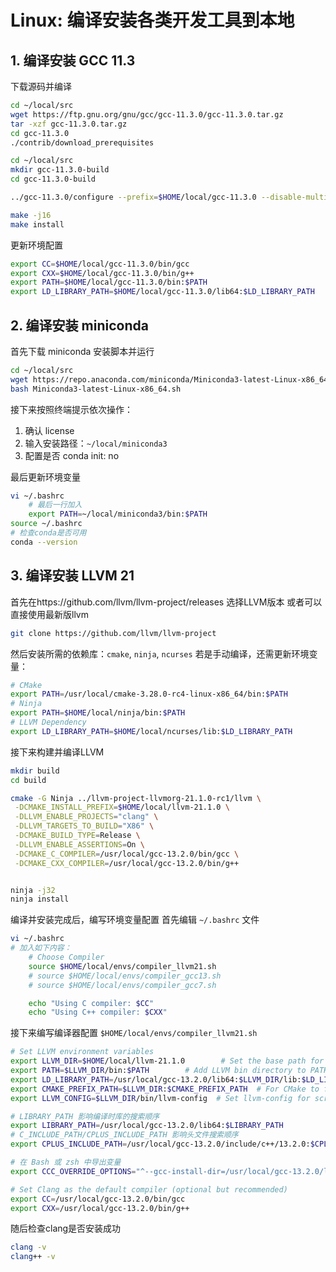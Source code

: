 # Linux: 编译安装各类开发工具到本地


## 1. 编译安装 GCC 11.3
下载源码并编译
```bash
cd ~/local/src
wget https://ftp.gnu.org/gnu/gcc/gcc-11.3.0/gcc-11.3.0.tar.gz
tar -xzf gcc-11.3.0.tar.gz
cd gcc-11.3.0
./contrib/download_prerequisites

cd ~/local/src
mkdir gcc-11.3.0-build
cd gcc-11.3.0-build

../gcc-11.3.0/configure --prefix=$HOME/local/gcc-11.3.0 --disable-multilib --enable-languages=c,c++

make -j16
make install
```
更新环境配置
```bash
export CC=$HOME/local/gcc-11.3.0/bin/gcc
export CXX=$HOME/local/gcc-11.3.0/bin/g++
export PATH=$HOME/local/gcc-11.3.0/bin:$PATH
export LD_LIBRARY_PATH=$HOME/local/gcc-11.3.0/lib64:$LD_LIBRARY_PATH
```

## 2. 编译安装 miniconda

首先下载 miniconda 安装脚本并运行
```bash
cd ~/local/src
wget https://repo.anaconda.com/miniconda/Miniconda3-latest-Linux-x86_64.sh
bash Miniconda3-latest-Linux-x86_64.sh
```

接下来按照终端提示依次操作：
1. 确认 license
2. 输入安装路径：```~/local/miniconda3```
3. 配置是否 conda init: no

最后更新环境变量
```bash
vi ~/.bashrc
    # 最后一行加入
    export PATH=~/local/miniconda3/bin:$PATH
source ~/.bashrc
# 检查conda是否可用
conda --version
```

## 3. 编译安装 LLVM 21

首先在https://github.com/llvm/llvm-project/releases 选择LLVM版本
或者可以直接使用最新版llvm
```bash
git clone https://github.com/llvm/llvm-project
```

然后安装所需的依赖库：```cmake```, ```ninja```, ```ncurses```
若是手动编译，还需更新环境变量：
```bash
# CMake
export PATH=/usr/local/cmake-3.28.0-rc4-linux-x86_64/bin:$PATH
# Ninja
export PATH=$HOME/local/ninja/bin:$PATH
# LLVM Dependency
export LD_LIBRARY_PATH=$HOME/local/ncurses/lib:$LD_LIBRARY_PATH
```


接下来构建并编译LLVM

```bash
mkdir build
cd build

cmake -G Ninja ../llvm-project-llvmorg-21.1.0-rc1/llvm \
 -DCMAKE_INSTALL_PREFIX=$HOME/local/llvm-21.1.0 \
 -DLLVM_ENABLE_PROJECTS="clang" \
 -DLLVM_TARGETS_TO_BUILD="X86" \
 -DCMAKE_BUILD_TYPE=Release \
 -DLLVM_ENABLE_ASSERTIONS=On \
 -DCMAKE_C_COMPILER=/usr/local/gcc-13.2.0/bin/gcc \
 -DCMAKE_CXX_COMPILER=/usr/local/gcc-13.2.0/bin/g++


ninja -j32
ninja install
```

编译并安装完成后，编写环境变量配置
首先编辑 ```~/.bashrc``` 文件

```bash
vi ~/.bashrc
# 加入如下内容：
    # Choose Compiler
    source $HOME/local/envs/compiler_llvm21.sh
    # source $HOME/local/envs/compiler_gcc13.sh
    # source $HOME/local/envs/compiler_gcc7.sh

    echo "Using C compiler: $CC"
    echo "Using C++ compiler: $CXX"
```

接下来编写编译器配置 ```$HOME/local/envs/compiler_llvm21.sh```

```bash
# Set LLVM environment variables
export LLVM_DIR=$HOME/local/llvm-21.1.0        # Set the base path for LLVM installation
export PATH=$LLVM_DIR/bin:$PATH        # Add LLVM bin directory to PATH (for clang, llvm-tblgen, etc.)
export LD_LIBRARY_PATH=/usr/local/gcc-13.2.0/lib64:$LLVM_DIR/lib:$LD_LIBRARY_PATH
export CMAKE_PREFIX_PATH=$LLVM_DIR:$CMAKE_PREFIX_PATH  # For CMake to find LLVM
export LLVM_CONFIG=$LLVM_DIR/bin/llvm-config  # Set llvm-config for scripts/tools that use it

# LIBRARY_PATH 影响编译时库的搜索顺序
export LIBRARY_PATH=/usr/local/gcc-13.2.0/lib64:$LIBRARY_PATH
# C_INCLUDE_PATH/CPLUS_INCLUDE_PATH 影响头文件搜索顺序
export CPLUS_INCLUDE_PATH=/usr/local/gcc-13.2.0/include/c++/13.2.0:$CPLUS_INCLUDE_PATH

# 在 Bash 或 zsh 中导出变量
export CCC_OVERRIDE_OPTIONS="^--gcc-install-dir=/usr/local/gcc-13.2.0/lib/gcc/x86_64-pc-linux-gnu/13.2.0"

# Set Clang as the default compiler (optional but recommended)
export CC=/usr/local/gcc-13.2.0/bin/gcc
export CXX=/usr/local/gcc-13.2.0/bin/g++

```

随后检查clang是否安装成功
```bash
clang -v
clang++ -v
```








